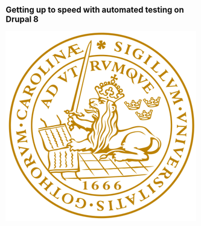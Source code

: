 <h2 style="color: #111">Getting up to speed with automated testing on Drupal 8</h2>

<img src="lund-logo.png" style="border: none; box-shadow: none" />
